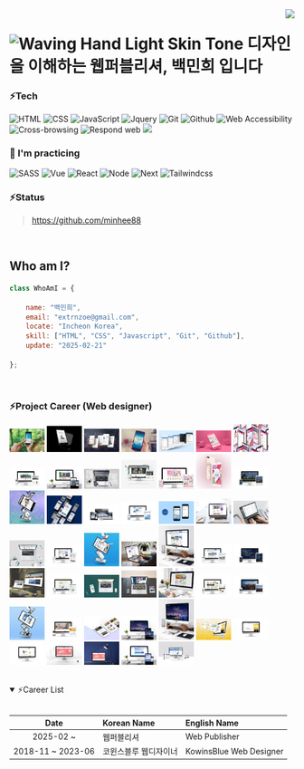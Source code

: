 <img align="right" src="https://visitor-badge.laobi.icu/badge?page_id=salesp07.salesp07" />
<!-- <img src="https://readme-typing-svg.herokuapp.com/?font=Righteous&size=35&center=true&vCenter=true&width=500&height=70&duration=4000&lines=Hello!+👋;+I'm+Minhee+Baik;" /> -->
<!-- 🔭 I’m currently working on [my portfolio](https://minhee88.github.io/guerlain)
📫 How to reach me **extrnzoe@gmail.com** ### 💪 Skills-->
<h1> <img src="https://raw.githubusercontent.com/Tarikul-Islam-Anik/Animated-Fluent-Emojis/master/Emojis/Hand%20gestures/Waving%20Hand%20Light%20Skin%20Tone.png" alt="Waving Hand Light Skin Tone" width="40" height="40" /> 디자인을 이해하는 웹퍼블리셔, 백민희 입니다 
</h1>
  

### ⚡Tech 
![HTML](https://img.shields.io/badge/-HTML-F05032?style=flat-square&logo=html5&logoColor=ffffff)
![CSS](https://img.shields.io/badge/-CSS-007ACC?style=flat-square&logo=css3)
![JavaScript](https://img.shields.io/badge/-JavaScript-dc8d2d?style=flat-square&logo=javascript&logoColor=ffffff)
![Jquery](https://img.shields.io/badge/-Jquery-%230769ad?style=flat-square&logo=javascript&logoColor=ffffff)
![Git](https://img.shields.io/badge/-Git-F05032?style=flat-square&logo=git&logoColor=ffffff)
![Github](https://img.shields.io/badge/GitHub-%234083d5.svg?style=flat-square&logo=github)
![Web Accessibility](https://img.shields.io/badge/-Accessibility-00A98F?style=flat-square&logo=w3c&logoColor=ffffff)
![Cross-browsing](https://img.shields.io/badge/-Cross%20browsing-302683?style=flat-square&logo=googlechrome&logoColor=ffffff)
![Respond web](https://img.shields.io/badge/-Respond%20web-ca6598?style=flat-square&logo=htmlacademy&logoColor=ffffff)
<img src="https://skillicons.dev/icons?i=vscode,notion,figma,xd,ps,ai,pr" height="22" />


### 👀 I'm practicing
![SASS](https://img.shields.io/badge/-Sass-ca6598?style=flat-square&logo=sass&logoColor=ffffff)
![Vue](https://img.shields.io/badge/-Vue-369369?style=flat-square&logo=Vue.js)
![React](https://img.shields.io/badge/-React-0088CC?style=flat-square&logo=React)
![Node](https://img.shields.io/badge/-Node-43853d?style=flat-square&logo=Node.js&logoColor=white)
![Next](https://img.shields.io/badge/-Next-444444?style=flat-square&logo=Next.js&logoColor=efefef)
![Tailwindcss](https://img.shields.io/badge/-Tailwindcss-06B6D4?style=flat-square&logo=tailwindcss&logoColor=ffffff)



### ⚡Status  

> <a href="https://github.com/minhee88" target="_blank">https://github.com/minhee88</a>
<br/>  

## Who am I?
``` js
class WhoAmI = {

    name: "백민희",
    email: "extrnzoe@gmail.com",
    locate: "Incheon Korea",
    skill: ["HTML", "CSS", "Javascript", "Git", "Github"],
    update: "2025-02-21"

};
```
<br>       

### ⚡Project Career (Web designer)

<img src="img/pro_01.jpg" alt="SS" width="62px"> <img src="img/pro_02.jpg" alt="SS" width="62px"> <img src="img/pro_03.jpg" alt="SS" width="62px"> <img src="img/pro_04.jpg" alt="SS" width="62px"> <img src="img/pro_05.jpg" alt="SS" width="62px"> <img src="img/pro_06.jpg" alt="SS" width="62px"> <img src="img/pro_07.jpg" alt="SS" width="62px"> <img src="img/pro_08.jpg" alt="SS" width="62px"> <img src="img/pro_09.jpg" alt="SS" width="62px"> <img src="img/pro_10.jpg" alt="SS" width="62px"> <img src="img/pro_11.jpg" alt="SS" width="62px"> <img src="img/pro_12.jpg" alt="SS" width="62px"> <img src="img/pro_13.jpg" alt="SS" width="62px"> <img src="img/pro_14.jpg" alt="SS" width="62px"> <img src="img/pro_15.jpg" alt="SS" width="62px"> <img src="img/pro_16.jpg" alt="SS" width="62px"> <img src="img/pro_17.jpg" alt="SS" width="62px"> <img src="img/pro_20.jpg" alt="SS" width="62px"> <img src="img/pro_21.jpg" alt="SS" width="62px"> <img src="img/pro_22.jpg" alt="SS" width="62px"> <img src="img/pro_23.jpg" alt="SS" width="62px"> <img src="img/pro_24.jpg" alt="SS" width="62px"> <img src="img/pro_25.jpg" alt="SS" width="62px"> <img src="img/pro_26.jpg" alt="SS" width="62px"> <img src="img/pro_27.jpg" alt="SS" width="62px"> <img src="img/pro_28.jpg" alt="SS" width="62px"> <img src="img/pro_29.jpg" alt="SS" width="62px"> <img src="img/pro_30.jpg" alt="SS" width="62px"> <img src="img/pro_31.jpg" alt="SS" width="62px"> <img src="img/pro_32.jpg" alt="SS" width="62px"> <img src="img/pro_33.jpg" alt="SS" width="62px"> <img src="img/pro_35.jpg" alt="SS" width="62px"> <img src="img/pro_37.jpg" alt="SS" width="62px"> <img src="img/pro_38.jpg" alt="SS" width="62px"> <img src="img/pro_40.jpg" alt="SS" width="62px"> <img src="img/pro_41.jpg" alt="SS" width="62px"> <img src="img/pro_42.jpg" alt="SS" width="62px"> <img src="img/pro_43.jpg" alt="SS" width="62px"> <img src="img/pro_45.jpg" alt="SS" width="62px"> <img src="img/pro_46.jpg" alt="SS" width="62px"> <img src="img/pro_50.jpg" alt="SS" width="62px"> <img src="img/pro_51.jpg" alt="SS" width="62px"> <img src="img/pro_52.jpg" alt="SS" width="62px"> <img src="img/pro_53.jpg" alt="SS" width="62px"> <img src="img/pro_54.jpg" alt="SS" width="62px"> <img src="img/pro_55.jpg" alt="SS" width="62px"> <img src="img/pro_56.jpg" alt="SS" width="62px">



<br>
<!-- <p><img align="left" src="https://github-readme-stats.vercel.app/api/top-langs?username=minhee88&show_icons=true&locale=en&layout=compact&theme=tokyonight" alt="minhee88" /></p> -->


<details open>
  <summary>⚡Career List </summary>
  <br>
 
| Date | Korean Name | English Name |
| :---: | :--- | :--- |
| 2025-02 ~ | 웹퍼블리셔 | Web Publisher |
| 2018-11 ~ 2023-06 | 코윈스블루 웹디자이너 | KowinsBlue Web Designer |
  
</details>
